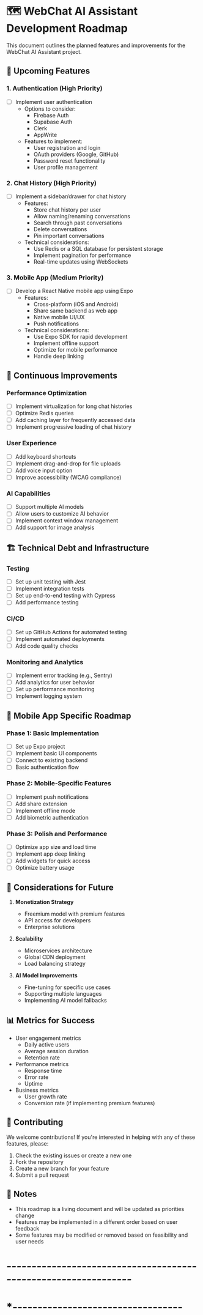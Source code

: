 # 🗺️ WebChat AI Assistant Development Roadmap

This document outlines the planned features and improvements for the WebChat AI Assistant project.

## 🎯 Upcoming Features

### 1. Authentication (High Priority)
- [ ] Implement user authentication
  - Options to consider:
    - Firebase Auth
    - Supabase Auth
    - Clerk
    - AppWrite
  - Features to implement:
    - User registration and login
    - OAuth providers (Google, GitHub)
    - Password reset functionality
    - User profile management

### 2. Chat History (High Priority)
- [ ] Implement a sidebar/drawer for chat history
  - Features:
    - Store chat history per user
    - Allow naming/renaming conversations
    - Search through past conversations
    - Delete conversations
    - Pin important conversations
  - Technical considerations:
    - Use Redis or a SQL database for persistent storage
    - Implement pagination for performance
    - Real-time updates using WebSockets

### 3. Mobile App (Medium Priority)
- [ ] Develop a React Native mobile app using Expo
  - Features:
    - Cross-platform (iOS and Android)
    - Share same backend as web app
    - Native mobile UI/UX
    - Push notifications
  - Technical considerations:
    - Use Expo SDK for rapid development
    - Implement offline support
    - Optimize for mobile performance
    - Handle deep linking

## 🔄 Continuous Improvements

### Performance Optimization
- [ ] Implement virtualization for long chat histories
- [ ] Optimize Redis queries
- [ ] Add caching layer for frequently accessed data
- [ ] Implement progressive loading of chat history

### User Experience
- [ ] Add keyboard shortcuts
- [ ] Implement drag-and-drop for file uploads
- [ ] Add voice input option
- [ ] Improve accessibility (WCAG compliance)

### AI Capabilities
- [ ] Support multiple AI models
- [ ] Allow users to customize AI behavior
- [ ] Implement context window management
- [ ] Add support for image analysis

## 🏗️ Technical Debt and Infrastructure

### Testing
- [ ] Set up unit testing with Jest
- [ ] Implement integration tests
- [ ] Set up end-to-end testing with Cypress
- [ ] Add performance testing

### CI/CD
- [ ] Set up GitHub Actions for automated testing
- [ ] Implement automated deployments
- [ ] Add code quality checks

### Monitoring and Analytics
- [ ] Implement error tracking (e.g., Sentry)
- [ ] Add analytics for user behavior
- [ ] Set up performance monitoring
- [ ] Implement logging system

## 📱 Mobile App Specific Roadmap

### Phase 1: Basic Implementation
- [ ] Set up Expo project
- [ ] Implement basic UI components
- [ ] Connect to existing backend
- [ ] Basic authentication flow

### Phase 2: Mobile-Specific Features
- [ ] Implement push notifications
- [ ] Add share extension
- [ ] Implement offline mode
- [ ] Add biometric authentication

### Phase 3: Polish and Performance
- [ ] Optimize app size and load time
- [ ] Implement app deep linking
- [ ] Add widgets for quick access
- [ ] Optimize battery usage

## 🤔 Considerations for Future

1. **Monetization Strategy**
   - Freemium model with premium features
   - API access for developers
   - Enterprise solutions

2. **Scalability**
   - Microservices architecture
   - Global CDN deployment
   - Load balancing strategy

3. **AI Model Improvements**
   - Fine-tuning for specific use cases
   - Supporting multiple languages
   - Implementing AI model fallbacks

## 📊 Metrics for Success

- User engagement metrics
  - Daily active users
  - Average session duration
  - Retention rate
- Performance metrics
  - Response time
  - Error rate
  - Uptime
- Business metrics
  - User growth rate
  - Conversion rate (if implementing premium features)

## 🤝 Contributing

We welcome contributions! If you're interested in helping with any of these features, please:
1. Check the existing issues or create a new one
2. Fork the repository
3. Create a new branch for your feature
4. Submit a pull request

## 📝 Notes

- This roadmap is a living document and will be updated as priorities change
- Features may be implemented in a different order based on user feedback
- Some features may be modified or removed based on feasibility and user needs



# *---------------------------------------------------------------*
# *----------------------------------



